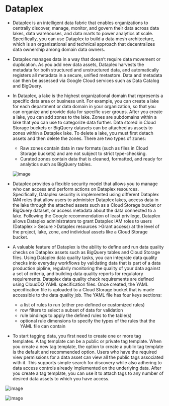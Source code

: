 # Dataplex

- Dataplex is an intelligent data fabric that enables organizations to centrally discover, manage, monitor, and govern their data across data lakes, data warehouses, and data marts to power analytics at scale. Specifically, you can use Dataplex to build a data mesh architecture, which is an organizational and technical approach that decentralizes data ownership among domain data owners.

- Dataplex manages data in a way that doesn’t require data movement or duplication. As you add new data assets, Dataplex harvests the metadata for both structured and unstructured data, and automatically registers all metadata in a secure, unified metastore. Data and metadata can then be assessed via Google Cloud services such as Data Catalog and BigQuery.

- In Dataplex, a lake is the highest organizational domain that represents a specific data area or business unit. For example, you can create a lake for each department or data domain in your organization, so that you can organize and provide data for specific user groups. After you create a lake, you can add zones to the lake. Zones are subdomains within a lake that you can use to categorize data further. Data stored in Cloud Storage buckets or BigQuery datasets can be attached as assets to zones within a Dataplex lake. To delete a lake, you must first detach assets and then delete the zones. There are two types of zones:
  - Raw zones contain data in raw formats (such as files in Cloud Storage buckets) and are not subject to strict type-checking.
  - Curated zones contain data that is cleaned, formatted, and ready for analytics such as BigQuery tables.

   ![image](https://github.com/user-attachments/assets/f3d3f629-6c56-4936-91e4-cccf61e19166)

- Dataplex provides a flexible security model that allows you to manage who can access and perform actions on Dataplex resources. Specifically, Dataplex security is implemented using different Dataplex IAM roles that allow users to administer Dataplex lakes, access data in the lake through the attached assets such as a Cloud Storage bucket or BigQuery dataset, or access metadata about the data connected to a lake.
Following the Google recommendation of least privilege, Dataplex allows Dataplex administrators to grant Dataplex IAM roles to users (Dataplex > Secure >Dataplex resources >Grant access) at the level of the project, lake, zone, and individual assets like a Cloud Storage bucket.

- A valuable feature of Dataplex is the ability to define and run data quality checks on Dataplex assets such as BigQuery tables and Cloud Storage files. Using Dataplex data quality tasks, you can integrate data quality checks into everyday workflows by validating data that is part of a data production pipline, regularly monitoring the quality of your data against a set of criteria, and building data quality reports for regulatory requirements. Dataplex data quality check requirements are defined using CloudDQ YAML specification files. Once created, the YAML specification file is uploaded to a Cloud Storage bucket that is made accessible to the data quality job. The YAML file has four keys sections:
  - a list of rules to run (either pre-defined or customized rules)
  - row filters to select a subset of data for validation
  - rule bindings to apply the defined rules to the table(s)
  - optional rule dimensions to specify the types of the rules that the YAML file can contain
 
- To start tagging data, you first need to create one or more tag templates. A tag template can be a public or private tag template. When you create a new tag template, the option to create a public tag template is the default and recommended option. Users who have the required view permissions for a data asset can view all the public tags associated with it. This supports simple search for discovery while also adhering to data access controls already implemented on the underlying data. After you create a tag template, you can use it to attach tags to any number of desired data assets to which you have access.



![image](https://github.com/user-attachments/assets/79be532d-24f5-458e-93d8-17e56c4d3dac)

![image](https://github.com/user-attachments/assets/cb688470-b9d6-47d3-86d4-bc75190acda5)











